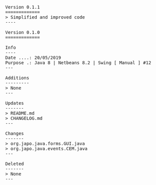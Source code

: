 <pre>

Version 0.1.1
=============
> Simplified and improved code
----

Version 0.1.0
=============

Info
----
Date ....: 20/05/2019
Purpose .: Java 8 | Netbeans 8.2 | Swing [ Manual ] #12
---

Additions
---------
> None
---

Updates
-------
> README.md
> CHANGELOG.md
---

Changes
-------
> org.japo.java.forms.GUI.java
> org.japo.java.events.CEM.java
---

Deleted
-------
> None
---

</pre>